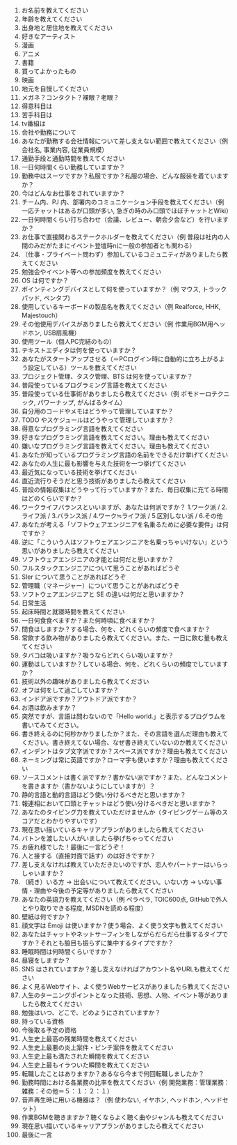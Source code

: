 1. お名前を教えてください    
2.   年齢を教えてください     
3.   出身地と居住地を教えてください
4.   好きなアーティスト       
5.   漫画              
6.   アニメ             
7.   書籍              
8.   買ってよかったもの       
9.   映画              
10.   地元を自慢してください     
11.   メガネ？コンタクト？裸眼？老眼？
12.   得意科目は           
13.   苦手科目は           
14.   tv番組は           
15.   会社や勤務について                               
16.   あなたが勤務する会社情報について差し支えない範囲で教えてください（例 会社名, 事業内容, 従業員規模）
17.   通勤手段と通勤時間を教えてください                       
18.   一日何時間くらい勤務していますか？                       
19.   勤務中はスーツですか？私服ですか？私服の場合、どんな服装を着ていますか？    
20.   今はどんなお仕事をされていますか？                       
21.   チーム内、PJ 内、部署内のコミュニケーション手段を教えてください（例 一応チャットはあるが口頭が多い, 急ぎの時のみ口頭でほぼチャットとWiki）
22.   一日何時間くらい打ち合わせ（会議、レビュー、朝会夕会など）を行いますか？    
23.   お仕事で直接関わるステークホルダーを教えてください（例 普段は社内の人間のみだがたまにイベント登壇時nに一般の参加者とも関わる）
24.   （仕事・プライベート問わず）参加しているコミュニティがありましたら教えてください
25.   勉強会やイベント等への参加頻度を教えてください                 
26.   OS は何ですか？                               
27.   ポインティングデバイスとして何を使っていますか？（例 マウス, トラックパッド, ペンタブ)
28.   使用しているキーボードの製品名を教えてください（例 Realforce, HHK, Majestouch）
29.   その他使用デバイスがありましたら教えてください（例 作業用BGM用ヘッドホン, USB扇風機）
30.   使用ツール（個人PC完結のもの）                        
31.   テキストエディタは何を使っていますか？                     
32.   あなたがスタートアップさせる（＝PCログイン時に自動的に立ち上がるよう設定している）ツールを教えてください
33.   プロジェクト管理、タスク管理、BTS は何を使っていますか？          
34.   普段使っているプログラミング言語を教えてください                
35.   普段使っている仕事術がありましたら教えてください（例 ポモドーロテクニック, パワーナップ, がんばるタイム）
36.   自分用のコードやメモはどうやって管理していますか？               
37.   TODO やスケジュールはどうやって管理していますか？             
38.   得意なプログラミング言語を教えてください                    
39.   好きなプログラミング言語を教えてください。理由も教えてください         
40.   嫌いなプログラミング言語を教えてください。理由も教えてください         
41.   あなたが知っているプログラミング言語の名前をできるだけ挙げてください      
42.   あなたの人生に最も影響を与えた技術を一つ挙げてください             
43.   最近気になっている技術を挙げてください                     
44.   直近流行りそうだと思う技術がありましたら教えてください             
45.   普段の情報収集はどうやって行っていますか？また、毎日収集に充てる時間はどのくらいですか？
46.   ワークライフバランスといいますが、あなたは何派ですか？ 1.ワーク派 / 2.ライフ派 / 3.バランス派 / 4.ワーク≒ライフ派 / 5.区別しない派 / 6.その他
47.   あなたが考える「ソフトウェアエンジニアを名乗るために必要な要件」は何ですか？  
48.   逆に「こういう人はソフトウェアエンジニアを名乗っちゃいけない」という思いがありましたら教えてください
49.   ソフトウェアエンジニアの才能とは何だと思いますか？               
50.   フルスタックエンジニアについて思うことがあればどうぞ              
51.   SIer について思うことがあればどうぞ                    
52.   管理職（マネージャー）について思うことがあればどうぞ              
53.   ソフトウェアエンジニアと SE の違いは何だと思いますか？           
54.   日常生活                                    
55.   起床時間と就寝時間を教えてください                       
56.   一日何食食べますか？また何時頃に食べますか？                  
57.   間食はしますか？する場合、何を、どれくらいの頻度で食べますか？         
58.   常飲する飲み物がありましたら教えてください。また、一日に飲む量も教えてください 
59.   タバコは吸いますか？吸うならどれくらい吸いますか？               
60.   運動はしていますか？している場合、何を、どれくらいの頻度でしていますか？    
61.   技術以外の趣味がありましたら教えてください                   
62.   オフは何をして過ごしていますか？                        
63.   インドア派ですか？アウトドア派ですか？                     
64.   お酒は飲みますか？                               
65.   突然ですが、言語は問わないので「Hello world.」と表示するプログラムを書いてみてください。
66.   書き終えるのに何秒かかりましたか？また、その言語を選んだ理由も教えてください。書き終えてない場合、なぜ書き終えていないのか教えてください
67.   インデントはタブ文字派ですか？スペース派ですか？理由も教えてください      
68.   ネーミングは常に英語ですか？ローマ字も使いますか？理由も教えてください     
69.   ソースコメントは書く派ですか？書かない派ですか？また、どんなコメントを書きますか（書かないようにしていますか）？
70.   静的言語と動的言語はどう使い分けるべきだと思いますか？             
71.   報連相において口頭とチャットはどう使い分けるべきだと思いますか？        
72.   あなたのタイピング力を教えていただけませんか（タイピングゲーム等のスコアだとわかりやすいです）
73.   現在思い描いているキャリアプランがありましたら教えてください          
74.   バトンを渡したい人がいましたら挙げちゃってください               
75.   お疲れ様でした！最後に一言どうぞ！                       
76.   人と接する（直接対面で話す）のは好きですか？                  
77.   差し支えなければ教えていただきたいのですが、恋人やパートナーはいらっしゃいますか？
78.   （続き）いる方 → 出会いについて教えてください。いない方 → いない事情・理由や今後の予定等がありましたら教えてください
79.   あなたの英語力を教えてください（例 ペラペラ, TOIC600点, GitHubで外人とやり取りできる程度, MSDNを読める程度）
80.   壁紙は何ですか？                                
81.   顔文字は Emoji は使いますか？使う場合、よく使う文字も教えてください   
82.   あなたはチャットやネットサーフィンをしながらだらだら仕事するタイプですか？それとも脇目も振らずに集中するタイプですか？
83.   睡眠時間は何時間くらいですか？                         
84.   昼寝をしますか？                                
85.   SNS はされていますか？差し支えなければアカウント名やURLも教えてください 
86.   よく見るWebサイト、よく使うWebサービスがありましたら教えてください    
87.   人生のターニングポイントとなった技術、思想、人物、イベント等がありましたら教えてください
88.   勉強はいつ、どこで、どのようにされていますか？                 
89.   持っている資格                                 
90.   今後取る予定の資格                               
91.   人生史上最高の残業時間を教えてください                     
92.   人生史上最悪の炎上案件・ピンチ案件を教えてください               
93.   人生史上最も満たされた瞬間を教えてください                   
94.   人生史上最もイラついた瞬間を教えてください                   
95.   転職したことはありますか？あるなら今まで何回転職しましたか？          
96.   勤務時間における各業務の比率を教えてください（例 開発業務：管理業務：雑務：その他＝５：１：２：１）
97.   音声再生時に用いる機器は？（例 使わない, イヤホン, ヘッドホン, ヘッドセット)
98.   作業BGMを聴きますか？聴くならよく聴く曲やジャンルも教えてください      
99.   現在思い描いているキャリアプランがありましたら教えてください
100.  最後に一言
